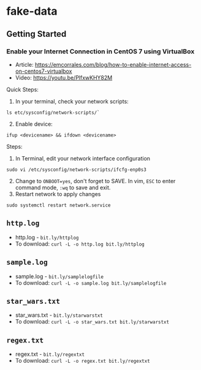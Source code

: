 # fake-data

## Getting Started
### Enable your Internet Connection in CentOS 7 using VirtualBox
- Article: https://emcorrales.com/blog/how-to-enable-internet-access-on-centos7-virtualbox
- Video: https://youtu.be/PlfxwKHY82M

Quick Steps:
1. In your terminal, check your network scripts:
```
ls etc/sysconfig/network-scripts/`
```
2. Enable device:
```
ifup <devicename> && ifdown <devicename>
```

Steps:
1. In Terminal, edit your network interface configuration
```
sudo vi /etc/sysconfig/network-scripts/ifcfg-enp0s3
```
2. Change to `ONBOOT=yes`, don't forget to SAVE. In vim, `ESC` to enter command mode, `:wq` to save and exit.
3. Restart network to apply changes
```
sudo systemctl restart network.service
```


## `http.log`
- http.log - `bit.ly/httplog`
- To download: `curl -L -o http.log bit.ly/httplog`

## `sample.log`
- sample.log - `bit.ly/samplelogfile`
- To download: `curl -L -o sample.log bit.ly/samplelogfile`

## `star_wars.txt`
- star_wars.txt - `bit.ly/starwarstxt`
- To download: `curl -L -o star_wars.txt bit.ly/starwarstxt`

## `regex.txt`
- regex.txt - `bit.ly/regextxt`
- To download: `curl -L -o regex.txt bit.ly/regextxt`

